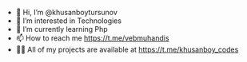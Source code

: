 - 👋 Hi, I’m @khusanboytursunov
- 👀 I’m interested in Technologies
- 🌱 I’m currently learning Php
- 📫 How to reach me https://t.me/vebmuhandis
- 👨‍💻 All of my projects are available at https://t.me/khusanboy_codes

<!---
khusanboytursunov/khusanboytursunov is a ✨ special ✨ repository because its `README.md` (this file) appears on your GitHub profile.
You can click the Preview link to take a look at your changes.
--->
